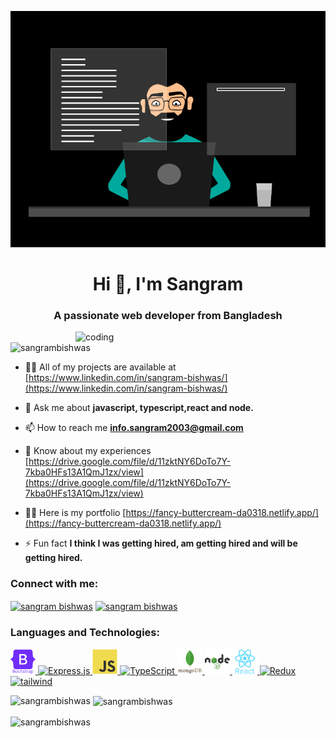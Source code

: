 ![logo](https://github.com/SangramBishwas/SangramBishwas/blob/main/banner-github.gif)
<h1 align="center">Hi 👋, I'm Sangram</h1>
<h3 align="center">A passionate web developer from Bangladesh</h3>

<img align="right" src="https://user-images.githubusercontent.com/69011963/137184767-79a13ec7-1bb3-4341-a6da-3a149c9c159a.gif" width="400" alt="coding" />

<p align="left"> <img src="https://komarev.com/ghpvc/?username=sangrambishwas&label=Profile%20views&color=0e75b6&style=flat" alt="sangrambishwas" /> </p>

- 👨‍💻 All of my projects are available at [https://www.linkedin.com/in/sangram-bishwas/](https://www.linkedin.com/in/sangram-bishwas/)

- 💬 Ask me about **javascript, typescript,react and node.**

- 📫 How to reach me **info.sangram2003@gmail.com**

- 📄 Know about my experiences [https://drive.google.com/file/d/11zktNY6DoTo7Y-7kba0HFs13A1QmJ1zx/view](https://drive.google.com/file/d/11zktNY6DoTo7Y-7kba0HFs13A1QmJ1zx/view)

- 👨‍💻 Here is my portfolio [https://fancy-buttercream-da0318.netlify.app/](https://fancy-buttercream-da0318.netlify.app/)

- ⚡ Fun fact **I think I was getting hired, am getting hired and will be getting hired.**

<h3 align="left">Connect with me:</h3>
<p align="left">
<a href="https://linkedin.com/in/sangram bishwas" target="blank"><img align="center" src="https://raw.githubusercontent.com/rahuldkjain/github-profile-readme-generator/master/src/images/icons/Social/linked-in-alt.svg" alt="sangram bishwas" height="30" width="40" /></a>
<a href="https://fb.com/sangram bishwas" target="blank"><img align="center" src="https://raw.githubusercontent.com/rahuldkjain/github-profile-readme-generator/master/src/images/icons/Social/facebook.svg" alt="sangram bishwas" height="30" width="40" /></a>
</p>

<h3 align="left">Languages and Technologies:</h3>
<p align="left"> <a href="https://getbootstrap.com" target="_blank" rel="noreferrer"> <img src="https://raw.githubusercontent.com/devicons/devicon/master/icons/bootstrap/bootstrap-plain-wordmark.svg" alt="bootstrap" width="40" height="40"/> </a> <a href="https://expressjs.com" target="_blank" rel="noreferrer"> <img src="https://cdn.jsdelivr.net/gh/devicons/devicon/icons/express/express-original.svg" alt="Express.js" width="40" height="40"/> </a> <a href="https://developer.mozilla.org/en-US/docs/Web/JavaScript" target="_blank" rel="noreferrer"> <img src="https://raw.githubusercontent.com/devicons/devicon/master/icons/javascript/javascript-original.svg" alt="javascript" width="40" height="40"/> </a> <a href="https://www.typescriptlang.org/" target="_blank"><img src="https://cdn.jsdelivr.net/gh/devicons/devicon/icons/typescript/typescript-original.svg" alt="TypeScript" width="40" height="40"/> </a> <a href="https://www.mongodb.com/" target="_blank" rel="noreferrer"> <img src="https://raw.githubusercontent.com/devicons/devicon/master/icons/mongodb/mongodb-original-wordmark.svg" alt="mongodb" width="40" height="40"/> </a> <a href="https://nodejs.org" target="_blank" rel="noreferrer"> <img src="https://raw.githubusercontent.com/devicons/devicon/master/icons/nodejs/nodejs-original-wordmark.svg" alt="nodejs" width="40" height="40"/> </a> <a href="https://reactjs.org/" target="_blank" rel="noreferrer"> <img src="https://raw.githubusercontent.com/devicons/devicon/master/icons/react/react-original-wordmark.svg" alt="react" width="40" height="40"/> </a> <a href="https://redux.js.org/" target="_blank"><img src="https://cdn.jsdelivr.net/gh/devicons/devicon/icons/redux/redux-original.svg" alt="Redux" width="40" height="40"/>
</a> <a href="https://tailwindcss.com/" target="_blank" rel="noreferrer"> <img src="https://www.vectorlogo.zone/logos/tailwindcss/tailwindcss-icon.svg" alt="tailwind" width="40" height="40"/> </a> </p>

<p><img align="left" src="https://github-readme-stats.vercel.app/api/top-langs?username=sangrambishwas&show_icons=true&locale=en&layout=compact" alt="sangrambishwas" /></p>

<p>&nbsp;<img align="center" src="https://github-readme-stats.vercel.app/api?username=sangrambishwas&show_icons=true&locale=en" alt="sangrambishwas" /></p>

<p><img align="center" src="https://github-readme-streak-stats.herokuapp.com/?user=SangramBishwas&" alt="sangrambishwas" /></p>
